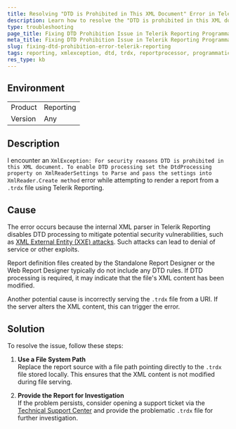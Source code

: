 ```yaml
---
title: Resolving "DTD is Prohibited in This XML Document" Error in Telerik Reporting
description: Learn how to resolve the "DTD is prohibited in this XML document" error when generating reports programmatically using Telerik Reporting.
type: troubleshooting
page_title: Fixing DTD Prohibition Issue in Telerik Reporting Programmatic Report Generation
meta_title: Fixing DTD Prohibition Issue in Telerik Reporting Programmatic Report Generation
slug: fixing-dtd-prohibition-error-telerik-reporting
tags: reporting, xmlexception, dtd, trdx, reportprocessor, programmatic-report-generation
res_type: kb
---
```


## Environment

<table>
<tbody>
<tr>
<td> Product </td>
<td> Reporting </td>
</tr>
<tr>
<td> Version </td>
<td> Any </td>
</tr>
</tbody>
</table>

## Description

I encounter an `XmlException: For security reasons DTD is prohibited in this XML document. To enable DTD processing set the DtdProcessing property on XmlReaderSettings to Parse and pass the settings into XmlReader.Create method` error while attempting to render a report from a `.trdx` file using Telerik Reporting.

## Cause

The error occurs because the internal XML parser in Telerik Reporting disables DTD processing to mitigate potential security vulnerabilities, such as [XML External Entity (XXE) attacks](https://owasp.org/www-community/vulnerabilities/XML_External_Entity_(XXE)_Processing). Such attacks can lead to denial of service or other exploits.

Report definition files created by the Standalone Report Designer or the Web Report Designer typically do not include any DTD rules. If DTD processing is required, it may indicate that the file's XML content has been modified.

Another potential cause is incorrectly serving the `.trdx` file from a URI. If the server alters the XML content, this can trigger the error.

## Solution

To resolve the issue, follow these steps:

1. **Use a File System Path**  
Replace the report source with a file path pointing directly to the `.trdx` file stored locally. This ensures that the XML content is not modified during file serving.

2. **Provide the Report for Investigation**  
If the problem persists, consider opening a support ticket via the [Technical Support Center](https://www.telerik.com/account/support-center) and provide the problematic `.trdx` file for further investigation.
